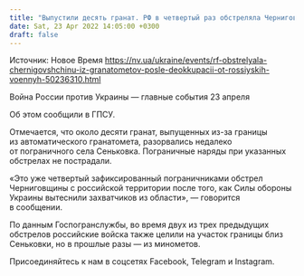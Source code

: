 ```yaml
---
title: "Выпустили десять гранат. РФ в четвертый раз обстреляла Черниговскую области после деоккупации от российских военных"
date: Sat, 23 Apr 2022 14:05:00 +0300
draft: false
---
```

Источник: Новое Время https://nv.ua/ukraine/events/rf-obstrelyala-chernigovshchinu-iz-granatometov-posle-deokkupacii-ot-rossiyskih-voennyh-50236310.html


 Война России против Украины — главные события 23 апреля

 Об этом сообщили в ГПСУ.

 Отмечается, что около десяти гранат, выпущенных из-за границы из автоматического гранатомета, разорвались недалеко от пограничного села Сеньковка. Пограничные наряды при указанных обстрелах не пострадали.

«Это уже четвертый зафиксированный пограничниками обстрел Черниговщины с российской территории после того, как Силы обороны Украины вытеснили захватчиков из области», — говорится в сообщении.

 По данным Госпогранслужбы, во время двух из трех предыдущих обстрелов российские войска также целили на участок границы близ Сеньковки, но в прошлые разы — из минометов.

Присоединяйтесь к нам в соцсетях Facebook, Telegram и Instagram.

